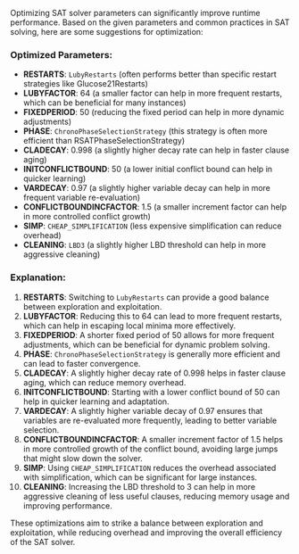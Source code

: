 Optimizing SAT solver parameters can significantly improve runtime performance. Based on the given parameters and common practices in SAT solving, here are some suggestions for optimization:

### Optimized Parameters:
- **RESTARTS**: `LubyRestarts` (often performs better than specific restart strategies like Glucose21Restarts)
- **LUBYFACTOR**: 64 (a smaller factor can help in more frequent restarts, which can be beneficial for many instances)
- **FIXEDPERIOD**: 50 (reducing the fixed period can help in more dynamic adjustments)
- **PHASE**: `ChronoPhaseSelectionStrategy` (this strategy is often more efficient than RSATPhaseSelectionStrategy)
- **CLADECAY**: 0.998 (a slightly higher decay rate can help in faster clause aging)
- **INITCONFLICTBOUND**: 50 (a lower initial conflict bound can help in quicker learning)
- **VARDECAY**: 0.97 (a slightly higher variable decay can help in more frequent variable re-evaluation)
- **CONFLICTBOUNDINCFACTOR**: 1.5 (a smaller increment factor can help in more controlled conflict growth)
- **SIMP**: `CHEAP_SIMPLIFICATION` (less expensive simplification can reduce overhead)
- **CLEANING**: `LBD3` (a slightly higher LBD threshold can help in more aggressive cleaning)

### Explanation:
1. **RESTARTS**: Switching to `LubyRestarts` can provide a good balance between exploration and exploitation.
2. **LUBYFACTOR**: Reducing this to 64 can lead to more frequent restarts, which can help in escaping local minima more effectively.
3. **FIXEDPERIOD**: A shorter fixed period of 50 allows for more frequent adjustments, which can be beneficial for dynamic problem solving.
4. **PHASE**: `ChronoPhaseSelectionStrategy` is generally more efficient and can lead to faster convergence.
5. **CLADECAY**: A slightly higher decay rate of 0.998 helps in faster clause aging, which can reduce memory overhead.
6. **INITCONFLICTBOUND**: Starting with a lower conflict bound of 50 can help in quicker learning and adaptation.
7. **VARDECAY**: A slightly higher variable decay of 0.97 ensures that variables are re-evaluated more frequently, leading to better variable selection.
8. **CONFLICTBOUNDINCFACTOR**: A smaller increment factor of 1.5 helps in more controlled growth of the conflict bound, avoiding large jumps that might slow down the solver.
9. **SIMP**: Using `CHEAP_SIMPLIFICATION` reduces the overhead associated with simplification, which can be significant for large instances.
10. **CLEANING**: Increasing the LBD threshold to 3 can help in more aggressive cleaning of less useful clauses, reducing memory usage and improving performance.

These optimizations aim to strike a balance between exploration and exploitation, while reducing overhead and improving the overall efficiency of the SAT solver.